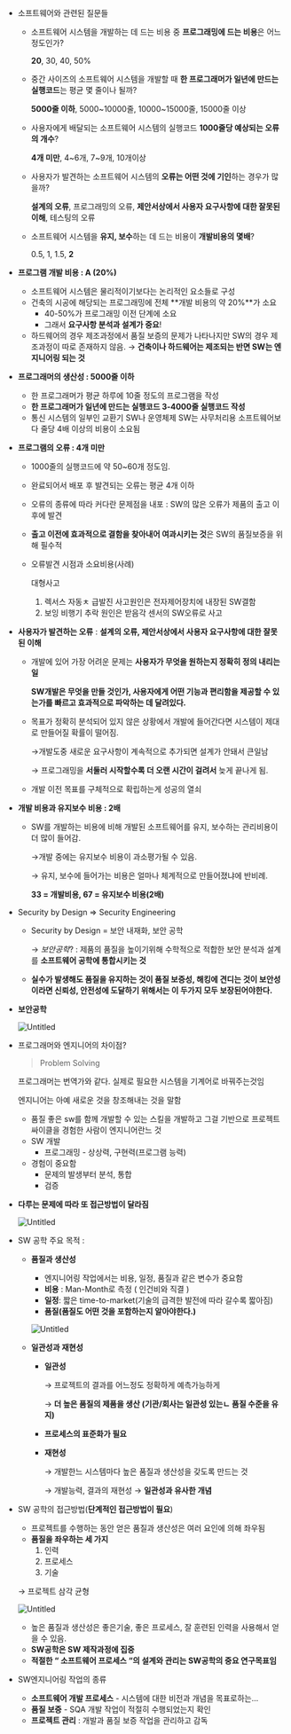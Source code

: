 - 소프트웨어와 관련된 질문들
    - 소프트웨어 시스템을 개발하는 데 드는 비용 중 **프로그래밍에 드는 비용**은 어느정도인가?

      **20**, 30, 40, 50%

    - 중간 사이즈의 소프트웨어 시스템을 개발할 때 **한 프로그래머가 일년에 만드는 실행코드**는 평균 몇 줄이나 될까?

      **5000줄 이하**, 5000~10000줄, 10000~15000줄, 15000줄 이상

    - 사용자에게 배달되는 소프트웨어 시스템의 실행코드 **1000줄당 예상되는 오류의 개수**?

      **4개 미만**, 4~6개, 7~9개, 10개이상

    - 사용자가 발견하는 소프트웨어 시스템의 **오류는 어떤 것에 기인**하는 경우가 많을까?

      **설계의 오류**, 프로그래밍의 오류, **제안서상에서 사용자 요구사항에 대한 잘못된 이해**, 테스팅의 오류

    - 소프트웨어 시스템을 **유지, 보수**하는 데 드는 비용이 **개발비용의 몇배**?

      0.5, 1, 1.5, **2**

- **프로그램 개발 비용 : A (20%)**
    - 소프트웨어 시스템은 물리적이기보다는 논리적인 요소들로 구성
    - 건축의 시공에 해당되는 프로그래밍에 전체  **개발 비용의 약 20%**가 소요
        - 40-50%가  프로그래밍 이전 단계에 소요
        - 그래서 **요구사항 분석과 설계가 중요**!
    - 하드웨어의 경우 제조과정에서 품질 보증의 문제가 나타나지만 SW의 경우 제조과정이 따로 존재하지 않음. → **건축이나 하드웨어는 제조되는 반면 SW는 엔지니어링 되는 것**

- **프로그래머의 생산성 : 5000줄 이하**
    - 한 프로그래머가 평균 하루에 10줄 정도의 프로그램을 작성
    - **한 프로그래머가 일년에 만드는 실행코드 3-4000줄 실행코드 작성**
    - 통신 시스템의 일부인 교환기 SW나 운영체제 SW는 사무처리용 소프트웨어보다 줄당 4배 이상의 비용이 소요됨
- **프로그램의 오류 : 4개 미만**
    - 1000줄의 실행코드에 약 50~60개 정도임.
    - 완료되어서 배포 후 발견되는 오류는 평균 4개 이하
    - 오류의 종류에 따라 커다란 문제점을 내포 : SW의 많은 오류가 제품의 출고 이후에 발견
    - **출고 이전에 효과적으로 결함을 찾아내어 여과시키는 것**은 SW의 품질보증을 위해 필수적
    - 오류발견 시점과 소요비용(사례)

      대형사고

        1. 렉서스 자동ㅊ 급발진 사고원인은 전자제어장치에 내장된 SW결함
        2. 보잉 비행기 추락 원인은 받음각 센서의 SW오류로 사고

- **사용자가 발견하는 오류** :  **설계의 오류, 제안서상에서 사용자 요구사항에 대한 잘못된 이해**
    - 개발에 있어 가장 어려운 문제는 **사용자가 무엇을 원하는지 정확히 정의 내리는 일**

      **SW개발은 무엇을 만들 것인가, 사용자에게 어떤 기능과 편리함을 제공할 수 있는가를 빠르고 효과적으로 파악하는 데 달려있다.**

    - 목표가 정확히 분석되어 있지 않은 상황에서 개발에 들어간다면 시스템이 제대로 만들어질 확률이 떨어짐.

      →개발도중 새로운 요구사항이 계속적으로 추가되면 설계가 안돼서 큰일남

      → 프로그래밍을 **서둘러 시작할수록 더 오랜 시간이 걸려서** 늦게 끝나게 됨.

    - 개발 이전 목표를 구체적으로 확립하는게 성공의 열쇠

- **개발 비용과 유지보수 비용 : 2배**
    - SW를 개발하는 비용에 비해 개발된 소프트웨어를 유지, 보수하는 관리비용이 더 많이 들어감.

      →개발 중에는 유지보수 비용이 과소평가될 수 있음.

      → 유지, 보수에 들어가는 비용은 얼마나 체계적으로 만들어졌냐에 반비례.

      **33 = 개발비용, 67 = 유지보수 비용(2배)**

- Security by Design ⇒ Security Engineering
    - Security by Design = 보안 내재화, 보안 공학

      → *보안공학*? : 제품의 품질을 높이기위해 수학적으로 적합한 보안 분석과 설계를 **소프트웨어 공학에 통합시키는 것**

    - **실수가 발생해도 품질을 유지하는 것이 품질 보증성, 해킹에 견디는 것이 보안성이라면 신뢰성, 안전성에 도달하기 위해서는 이 두가지 모두 보장된어야한다.**

- **보안공학**

  ![Untitled](./img/보안공학.png)

- 프로그래머와 엔지니어의 차이점?

  > Problem Solving
  >

  프로그래머는 번역가와 같다. 실제로 필요한 시스템을 기계어로 바꿔주는것임

  엔지니어는 아예 새로운 것을 창조해내는 것을 말함

    - 품질 좋은 sw를 함께 개발할 수 있는 스킬을 개발하고 그걸 기반으로 프로젝트 싸이클을 경험한 사람이 엔지니어란느 것
    - SW 개발
        - 프로그래밍 - 상상력, 구현력(프로그램 능력)
    - 경험이 중요함
        - 문제의 발생부터 분석, 통합
        - 검증
- **다루는 문제에 따라 또 접근방법이 달라짐**

  ![Untitled](./img/접근방법.png)

- SW 공학 주요 목적 :
    - **품질과 생산성**
        - 엔지니어링 작업에서는 비용, 일정, 품질과 같은 변수가 중요함
        - **비용** : Man-Month로 측정 ( 인건비와 직결 )
        - **일정**: 짧은 time-to-market(기술의 급격한 발전에 따라 갈수록 짧아짐)
        - **품질(품질도 어떤 것을 포함하는지 알아야한다.)**

      ![Untitled](./img/품질.png)

    - **일관성과 재현성**
        - **일관성**

          → 프로젝트의 결과를 어느정도 정확하게 예측가능하게

          → **더 높은 품질의 제품을 생산 (기관/회사는 일관성 있는ㄴ 품질 수준을 유지)**

        - **프로세스의 표준화가 필요**
        - **재현성**

          → 개발한느 시스템마다 높은 품질과 생산성을 갖도록 만드는 것

          → 개발능력, 결과의 재현성 → **일관성과 유사한 개념**


- SW 공학의 접근방법(**단계적인 접근방법이 필요**)
    - 프로젝트를 수행하는 동안 얻은 품질과 생산성은 여러 요인에 의해 좌우됨
    - **품질을 좌우하는 세 가지**
        1. 인력
        2. 프로세스
        3. 기술

  → 프로젝트 삼각 균형

  ![Untitled](./img/감각균형.png)

    - 높은 품질과 생산성은 좋은기술, 좋은 프로세스, 잘 훈련된 인력을 사용해서 얻을 수 있음.
    - **SW공학은 SW 제작과정에 집중**
    - **적절한 “ 소프트웨어 프로세스 “의 설계와 관리는 SW공학의 중요 연구목표임**
- SW엔지니어링 작업의 종류
    - **소프트웨어 개발 프로세스** - 시스템에 대한 비전과 개념을 목표로하는...
    - **품질 보증** - SQA 개발 작업이 적절히 수행되었는지 확인
    - **프로젝트 관리** : 개발과 품질 보증 작업을 관리하고 감독